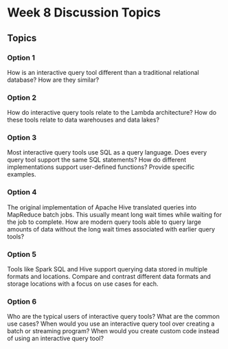 # Week 8 Discussion Topics

## Topics

### Option 1

How is an interactive query tool different than a traditional relational database? How are they similar? 

### Option 2

How do interactive query tools relate to the Lambda architecture? How do these tools relate to data warehouses and data lakes? 

### Option 3

Most interactive query tools use SQL as a query language. Does every query tool support the same SQL statements? How do different implementations support user-defined functions? Provide specific examples. 

### Option 4

The original implementation of Apache Hive translated queries into MapReduce batch jobs. This usually meant long wait times while waiting for the job to complete.  How are modern query tools able to query large amounts of data without the long wait times associated with earlier query tools? 

### Option 5

Tools like Spark SQL and Hive support querying data stored in multiple formats and locations. Compare and contrast different data formats and storage locations with a focus on use cases for each. 

### Option 6

Who are the typical users of interactive query tools? What are the common use cases? When would you use an interactive query tool over creating a batch or streaming program? When would you create custom code instead of using an interactive query tool? 
